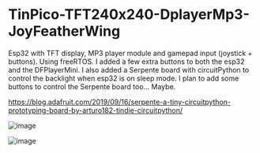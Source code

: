 # TinPico-TFT240x240-DplayerMp3-JoyFeatherWing
Esp32 with TFT display, MP3 player module and gamepad input (joystick + buttons).
Using freeRTOS.
I added a few extra buttons to both the esp32 and the DFPlayerMini.
I also added a Serpente board with circuitPython to control the backlight when esp32 is on sleep mode.
I plan to add some buttons to control the Serpente board too... Maybe.

https://blog.adafruit.com/2019/09/16/serpente-a-tiny-circuitpython-prototyping-board-by-arturo182-tindie-circuitpython/

![image](https://user-images.githubusercontent.com/46363174/134390384-a8ca2424-1454-4901-a2b4-8740ea17ad9e.png)

![image](https://user-images.githubusercontent.com/46363174/134390470-07ea8c8d-2472-4142-bc4a-49930c58ee4a.png)
